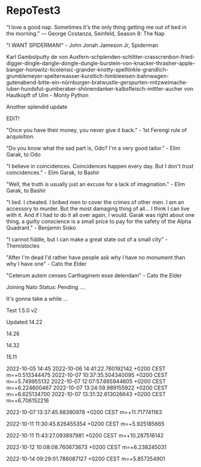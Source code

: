 # RepoTest3

“I love a good nap. Sometimes it's the only thing getting me out of bed in the morning.”
— George Costanza, Seinfeld, Season 8: The Nap

"I WANT SPIDERMAN!" - John Jonah Jameson Jr, Spiderman

Karl Gambolputty de von Ausfern-schplenden-schlitter-crasscrenbon-fried-digger-dingle-dangle-dongle-dungle-burstein-von-knacker-thrasher-apple-banger-horowitz-ticolensic-grander-knotty-spelltinkle-grandlich-grumblemeyer-spelterwasser-kurstlich-himbleeisen-bahnwagen-gutenabend-bitte-ein-nürnburger-bratwustle-gerspurten-mitzweimache-luber-hundsfut-gumberaber-shönendanker-kalbsfleisch-mittler-aucher von Hautkopft of Ulm - Monty Python

Another splendid update 

EDIT!

"Once you have their money, you never give it back." - 1st Ferengi rule of acquisition.

"Do you know what the sad part is, Odo? I'm a very good tailor." - Elim Garak, to Odo

"I believe in coincidences. Coincidences happen every day. But I don't *trust* coincidences." - Elim Garak, to Bashir

"Well, the truth is usually just an excuse for a lack of imagination." - Elim Garak, to Bashir

"I lied. I cheated. I bribed men to cover the crimes of other men. I am an accessory to murder. But the most damaging thing of all... I think I can live with it. And if I had to do it all over again, I would. Garak was right about one thing, a guilty conscience is a small price to pay for the safety of the Alpha Quadrant." - Benjamin Sisko

"I cannot fiddle, but I can make a great state out of a small city" - Themistocles

"After I'm dead I'd rather have people ask why I have no monument than why I have one" - Cato the Elder

"Ceterum autem censeo Carthaginem esse delendam" - Cato the Elder

Joining Nato Status: Pending ....

It's gonna take a while ...

Test 1.5.0 v2

Updated 14.22

14.26

14.32

15.11

2022-10-05 14:45
2022-10-06 14:41:22.760192142 +0200 CEST m=+0.513344475
2022-10-07 10:37:35.504340095 +0200 CEST m=+5.749955132
2022-10-07 12:07:57.665944605 +0200 CEST m=+6.224600467
2022-10-07 13:24:59.989155922 +0200 CEST m=+6.625134700
2022-10-07 13:31:32.613026643 +0200 CEST m=+6.706152216

2022-10-07 13:37:45.98390978 +0200 CEST m=+11.717741163

2022-10-11 11:30:45.626455354 +0200 CEST m=+5.925185665

2022-10-11 11:43:27.093897981 +0200 CEST m=+10.287516142

2022-10-12 10:08:08.760673673 +0200 CEST m=+6.238245031

2022-10-14 09:29:01.788087127 +0200 CEST m=+5.857354901

